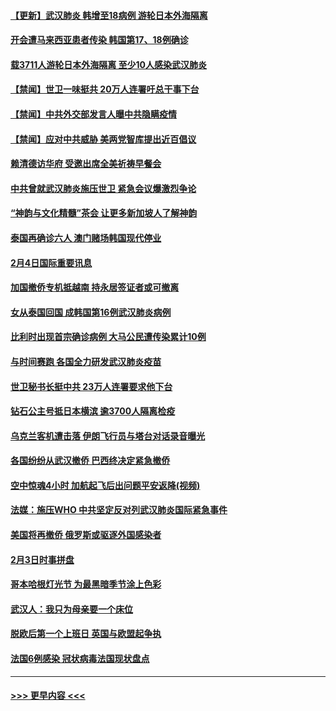 #### [【更新】武汉肺炎 韩增至18病例 游轮日本外海隔离](../pages/prog202/a102758911.md?t=02051455) 
#### [开会遭马来西亚患者传染 韩国第17、18例确诊](../pages/prog202/a102769600.md?t=02051455) 
#### [载3711人游轮日本外海隔离 至少10人感染武汉肺炎](../pages/prog202/a102769538.md?t=02051455) 
#### [【禁闻】世卫一味挺共 20万人连署吁总干事下台](../pages/prog202/a102769445.md?t=02051455) 
#### [【禁闻】中共外交部发言人曝中共隐瞒疫情](../pages/prog202/a102769400.md?t=02051455) 
#### [【禁闻】应对中共威胁 美两党智库提出近百倡议](../pages/prog202/a102769357.md?t=02051455) 
#### [赖清德访华府  受邀出席全美祈祷早餐会](../pages/prog202/a102769350.md?t=02051455) 
#### [中共曾就武汉肺炎施压世卫 紧急会议爆激烈争论](../pages/prog202/a102769312.md?t=02051455) 
#### [“神韵与文化精髓”茶会 让更多新加坡人了解神韵](../pages/prog202/a102769286.md?t=02051455) 
#### [泰国再确诊六人 澳门赌场韩国现代停业](../pages/prog202/a102769239.md?t=02051455) 
#### [2月4日国际重要讯息](../pages/prog202/a102768884.md?t=02051455) 
#### [加国撤侨专机抵越南 持永居签证者或可撤离](../pages/prog202/a102768877.md?t=02051455) 
#### [女从泰国回国 成韩国第16例武汉肺炎病例](../pages/prog202/a102768669.md?t=02051455) 
#### [比利时出现首宗确诊病例 大马公民遭传染累计10例](../pages/prog202/a102768824.md?t=02051455) 
#### [与时间赛跑 各国全力研发武汉肺炎疫苗](../pages/prog202/a102768738.md?t=02051455) 
#### [世卫秘书长挺中共 23万人连署要求他下台](../pages/prog202/a102768717.md?t=02051455) 
#### [钻石公主号抵日本横滨 逾3700人隔离检疫](../pages/prog202/a102768714.md?t=02051455) 
#### [乌克兰客机遭击落 伊朗飞行员与塔台对话录音曝光](../pages/prog202/a102768645.md?t=02051455) 
#### [各国纷纷从武汉撤侨 巴西终决定紧急撤侨](../pages/prog202/a102768630.md?t=02051455) 
#### [空中惊魂4小时 加航起飞后出问题平安返降(视频)](../pages/prog202/a102768601.md?t=02051455) 
#### [法媒：施压WHO 中共坚定反对列武汉肺炎国际紧急事件](../pages/prog202/a102768584.md?t=02051455) 
#### [美国将再撤侨 俄罗斯或驱逐外国感染者](../pages/prog202/a102768247.md?t=02051455) 
#### [2月3日时事拼盘](../pages/prog202/a102768402.md?t=02051455) 
#### [哥本哈根灯光节 为最黑暗季节涂上色彩](../pages/prog202/a102768369.md?t=02051455) 
#### [武汉人：我只为母亲要一个床位](../pages/prog202/a102768250.md?t=02051455) 
#### [脱欧后第一个上班日 英国与欧盟起争执](../pages/prog202/a102768252.md?t=02051455) 
#### [法国6例感染 冠状病毒法国现状盘点](../pages/prog202/a102768157.md?t=02051455) 

----
#### [ >>> 更早内容 <<< ](../indexes/prog202-earlier.md)

